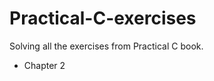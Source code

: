 Practical-C-exercises
=====================

Solving all the exercises from Practical C book.

* Chapter 2
